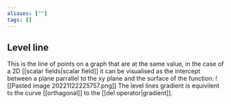 ```yaml
---
aliases: [""]
tags: []
---
```


## Level line
This is the line of points on a graph that are at the same value, in the case of a 2D [[scalar fields|scalar field]] it can be visualised as the intercept between a plane parrallel to the xy plane and the surface of the function:
![[Pasted image 20221122225757.png]]
The level lines gradient is equivilent to the curve [[orthagonal]] to the [[del operator|gradient]].